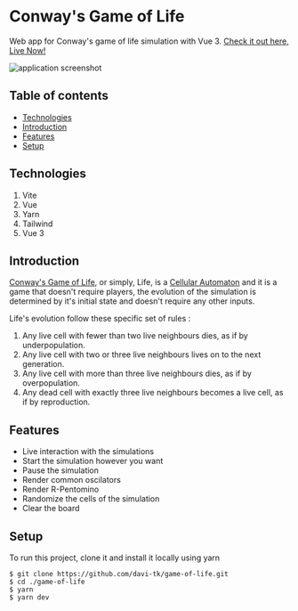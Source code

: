 # Conway's Game of Life

Web app for Conway's game of life simulation with Vue 3. [Check it out here, Live Now!](https://davi-tk.github.io/game-of-life/)

![application screenshot](https://i.imgur.com/QXbV7zZ.png)

## Table of contents

- [Technologies](#technologies)
- [Introduction](#introduction)
- [Features](#features)
- [Setup](#setup)

## Technologies
1. Vite
1. Vue
1. Yarn
1. Tailwind
1. Vue 3

## Introduction

[Conway's Game of Life](https://en.wikipedia.org/wiki/Conway%27s_Game_of_Life), or simply, Life, is a [Cellular Automaton](https://en.wikipedia.org/wiki/Cellular_automaton) and it is a game that doesn't require players, the evolution of the simulation is determined by it's initial state and doesn't require any other inputs.

Life's evolution follow these specific set of rules :
1. Any live cell with fewer than two live neighbours dies, as if by underpopulation.
1. Any live cell with two or three live neighbours lives on to the next generation.
1. Any live cell with more than three live neighbours dies, as if by overpopulation.
1. Any dead cell with exactly three live neighbours becomes a live cell, as if by reproduction.

## Features
- Live interaction with the simulations
- Start the simulation however you want
- Pause the simulation
- Render common oscilators 
- Render R-Pentomino
- Randomize the cells of the simulation
- Clear the board 
## Setup
To run this project, clone it and install it locally using yarn
```
$ git clone https://github.com/davi-tk/game-of-life.git
$ cd ./game-of-life
$ yarn
$ yarn dev
```



